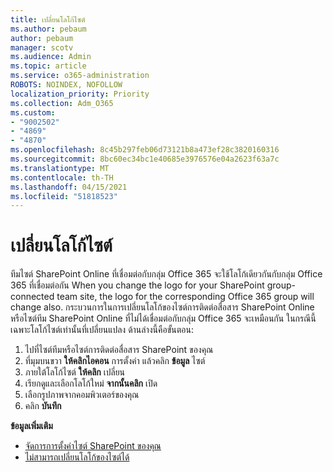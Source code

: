```yaml
---
title: เปลี่ยนโลโก้ไซต์
ms.author: pebaum
author: pebaum
manager: scotv
ms.audience: Admin
ms.topic: article
ms.service: o365-administration
ROBOTS: NOINDEX, NOFOLLOW
localization_priority: Priority
ms.collection: Adm_O365
ms.custom:
- "9002502"
- "4869"
- "4870"
ms.openlocfilehash: 8c45b297feb06d73121b8a473ef28c3820160316
ms.sourcegitcommit: 8bc60ec34bc1e40685e3976576e04a2623f63a7c
ms.translationtype: MT
ms.contentlocale: th-TH
ms.lasthandoff: 04/15/2021
ms.locfileid: "51818523"
---
```

# <a name="change-site-logo"></a>เปลี่ยนโลโก้ไซต์

ทีมไซต์ SharePoint Online ที่เชื่อมต่อกับกลุ่ม Office 365 จะใช้โลโก้เดียวกันกับกลุ่ม Office 365 ที่เชื่อมต่อกัน When you change the logo for your SharePoint group-connected team site, the logo for the corresponding Office 365 group will change also. กระบวนการในการเปลี่ยนโลโก้ของไซต์การติดต่อสื่อสาร SharePoint Online หรือไซต์ทีม SharePoint Online ที่ไม่ได้เชื่อมต่อกับกลุ่ม Office 365 จะเหมือนกัน ในกรณีนี้ เฉพาะโลโก้ไซต์เท่านั้นที่เปลี่ยนแปลง ด้านล่างนี้คือขั้นตอน:

1. ไปที่ไซต์ทีมหรือไซต์การติดต่อสื่อสาร SharePoint ของคุณ
2. ที่มุมบนขวา **ให้คลิกไอคอน** การตั้งค่า แล้วคลิก **ข้อมูล** ไซต์
3. ภายใต้โลโก้ไซต์ **ให้คลิก** เปลี่ยน
4. เรียกดูและเลือกโลโก้ใหม่ **จากนั้นคลิก** เปิด
5. เลือกรูปภาพจากคอมพิวเตอร์ของคุณ
6. คลิก **บันทึก**

**ข้อมูลเพิ่มเติม**

- [จัดการการตั้งค่าไซต์ SharePoint ของคุณ](https://support.office.com/article/manage-your-sharepoint-site-settings-8376034d-d0c7-446e-9178-6ab51c58df42)
- [ไม่สามารถเปลี่ยนโลโก้ของไซต์ได้](https://docs.microsoft.com/sharepoint/troubleshoot/sites/error-when-changing-o365-site-logo)

